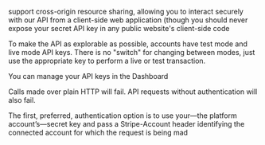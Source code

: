 support cross-origin resource sharing, allowing you to interact securely with our API from a client-side web application (though you should never expose your secret API key in any public website's client-side code

To make the API as explorable as possible, accounts have test mode and live mode API keys. There is no "switch" for changing between modes, just use the appropriate key to perform a live or test transaction.

You can manage your API keys in the Dashboard

Calls made over plain HTTP will fail. API requests without authentication will also fail.

The first, preferred, authentication option is to use your—the platform account’s—secret key and pass a Stripe-Account header identifying the connected account for which the request is being mad


